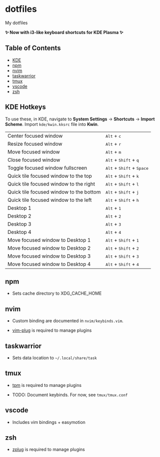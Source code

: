 # dotfiles

My dotfiles

**✨ Now with i3-like keyboard shortcuts for KDE Plasma ✨**


## Table of Contents

- [KDE](#kde-hotkeys)
- [npm](#npm)
- [nvim](#nvim)
- [taskwarrior](#taskwarrior)
- [tmux](#tmux)
- [vscode](#vscode)
- [zsh](#zsh)


## KDE Hotkeys

To use these, in KDE, navigate to **System Settings** -> **Shortcuts** -> **Import Scheme**. Import `kde/kwin.kksrc` file into **Kwin**.

<table>

<tr>
<td>Center focused window</td>
<td><kbd>Alt</kbd> + <kbd>c</kbd></td>
</tr>

<tr>
<td>Resize focused window</td>
<td><kbd>Alt</kbd> + <kbd>r</kbd></td>
</tr>

<tr>
<td>Move focused window</td>
<td><kbd>Alt</kbd> + <kbd>m</kbd></td>
</tr>

<tr>
<td>Close focused window</td>
<td><kbd>Alt</kbd> + <kbd>Shift</kbd> + <kbd>q</kbq></td>
</tr>

<tr>
<td>Toggle focused window fullscreen</td>
<td><kbd>Alt</kbd> + <kbd>Shift</kbd> + <kbd>Space</kbq></td>
</tr>

<tr>
<td>Quick tile focused window to the top</td>
<td><kbd>Alt</kbd> + <kbd>Shift</kbd> + <kbd>k</kbq></td>
</tr>

<tr>
<td>Quick tile focused window to the right</td>
<td><kbd>Alt</kbd> + <kbd>Shift</kbd> + <kbd>l</kbq></td>
</tr>

<tr>
<td>Quick tile focused window to the bottom</td>
<td><kbd>Alt</kbd> + <kbd>Shift</kbd> + <kbd>j</kbq></td>
</tr>

<tr>
<td>Quick tile focused window to the left</td>
<td><kbd>Alt</kbd> + <kbd>Shift</kbd> + <kbd>h</kbq></td>
</tr>

<tr>
<td>Desktop 1</td>
<td><kbd>Alt</kbd> + <kbd>1</kbd></td>
</tr>

<tr>
<td>Desktop 2</td>
<td><kbd>Alt</kbd> + <kbd>2</kbd></td>
</tr>

<tr>
<td>Desktop 3</td>
<td><kbd>Alt</kbd> + <kbd>3</kbd></td>
</tr>

<tr>
<td>Desktop 4</td>
<td><kbd>Alt</kbd> + <kbd>4</kbd></td>
</tr>

<tr>
<td> Move focused window to Desktop 1</td>
<td><kbd>Alt</kbd> + <kbd>Shift</kbd> + <kbd>1</kbd></td>
</tr>

<tr>
<td>Move focused window to Desktop 2</td>
<td><kbd>Alt</kbd> + <kbd>Shift</kbd> + <kbd>2</kbd></td>
</tr>

<tr>
<td>Move focused window to Desktop 3</td>
<td><kbd>Alt</kbd> + <kbd>Shift</kbd> + <kbd>3</kbd></td>
</tr>

<tr>
<td>Move focused window to Desktop 4</td>
<td><kbd>Alt</kbd> + <kbd>Shift</kbd> + <kbd>4</kbd></td>
</tr>

</table>

## npm

* Sets cache directory to XDG_CACHE_HOME

## nvim 

* Custom binding are documented in `nvim/keybinds.vim`. 

* [vim-plug](https://github.com/vim-plug/vim-plug) is required to manage plugins


## taskwarrior

* Sets data location to `~/.local/share/task`

## tmux

* [tpm](https://github.com/tmux-plugins/tpm) is required to manage plugins

* TODO: Document keybinds. For now, see `tmux/tmux.conf`

## vscode

* Includes vim bindings + easymotion

## zsh

* [zplug](https://github.com/zplug/zplug) is required to manage plugins
